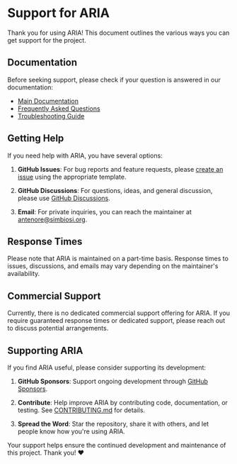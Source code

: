# Support for ARIA

Thank you for using ARIA! This document outlines the various ways you can get support for the project.

## Documentation

Before seeking support, please check if your question is answered in our documentation:
- [Main Documentation](docs/index.md)
- [Frequently Asked Questions](docs/faq.md)
- [Troubleshooting Guide](docs/troubleshooting.md)

## Getting Help

If you need help with ARIA, you have several options:

1. **GitHub Issues**: For bug reports and feature requests, please [create an issue](https://github.com/antenore/ARIA/issues/new/choose) using the appropriate template.

2. **GitHub Discussions**: For questions, ideas, and general discussion, please use [GitHub Discussions](https://github.com/antenore/ARIA/discussions).

3. **Email**: For private inquiries, you can reach the maintainer at antenore@simbiosi.org.

## Response Times

Please note that ARIA is maintained on a part-time basis. Response times to issues, discussions, and emails may vary depending on the maintainer's availability.

## Commercial Support

Currently, there is no dedicated commercial support offering for ARIA. If you require guaranteed response times or dedicated support, please reach out to discuss potential arrangements.

## Supporting ARIA

If you find ARIA useful, please consider supporting its development:

1. **GitHub Sponsors**: Support ongoing development through [GitHub Sponsors](https://github.com/sponsors/antenore).

2. **Contribute**: Help improve ARIA by contributing code, documentation, or testing. See [CONTRIBUTING.md](CONTRIBUTING.md) for details.

3. **Spread the Word**: Star the repository, share it with others, and let people know how you're using ARIA.

Your support helps ensure the continued development and maintenance of this project. Thank you! ❤️
